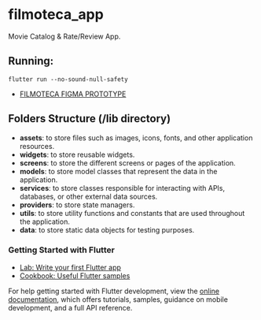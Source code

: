 # filmoteca_app

Movie Catalog & Rate/Review App.

## Running:
    flutter run --no-sound-null-safety

- [FILMOTECA FIGMA PROTOTYPE](https://www.figma.com/file/ao3RfDqFhMrIv45EfYsx2t/Filmoteca?node-id=30%3A46&t=bFIEFjeC9GvvKONY-1)


## Folders Structure (/lib directory)

- **assets**: to store files such as images, icons, fonts, and other application resources.
- **widgets**: to store reusable widgets.
- **screens**: to store the different screens or pages of the application.
- **models**: to store model classes that represent the data in the application.
- **services**: to store classes responsible for interacting with APIs, databases, or other external data sources.
- **providers**: to store state managers.
- **utils**: to store utility functions and constants that are used throughout the application.
- **data**: to store static data objects for testing purposes.


### Getting Started with Flutter

- [Lab: Write your first Flutter app](https://docs.flutter.dev/get-started/codelab)
- [Cookbook: Useful Flutter samples](https://docs.flutter.dev/cookbook)

For help getting started with Flutter development, view the
[online documentation](https://docs.flutter.dev/), which offers tutorials,
samples, guidance on mobile development, and a full API reference.
